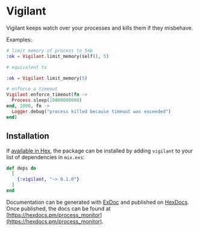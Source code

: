 # Vigilant

Vigilant keeps watch over your processes and kills them if they misbehave.

Examples:

```elixir
# limit memory of process to 5mb
:ok = Vigilant.limit_memory(self(), 5)

# equivalent to

:ok = Vigilant.limit_memory(5)

# enforce a timeout
Vigilant.enforce_timeout(fn ->
  Process.sleep(10000000000)
end, 1000, fn ->
  Logger.debug("process killed because timeout was exceeded")
end)
```

## Installation

If [available in Hex](https://hex.pm/docs/publish), the package can be installed
by adding `vigilant` to your list of dependencies in `mix.exs`:

```elixir
def deps do
  [
    {:vigilant, "~> 0.1.0"}
  ]
end
```

Documentation can be generated with [ExDoc](https://github.com/elixir-lang/ex_doc)
and published on [HexDocs](https://hexdocs.pm). Once published, the docs can
be found at [https://hexdocs.pm/process_monitor](https://hexdocs.pm/process_monitor).

